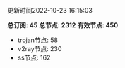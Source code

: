 更新时间2022-10-23 16:15:03

**总订阅: 45**
**总节点: 2312**
**有效节点: 450**
- trojan节点: 58
- v2ray节点: 230
- ss节点: 162
